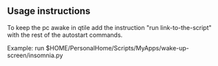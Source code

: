 ## Usage instructions

To keep the pc awake in qtile add the instruction "run link-to-the-script" with the rest of the
autostart commands.

Example:
run $HOME/PersonalHome/Scripts/MyApps/wake-up-screen/insomnia.py
